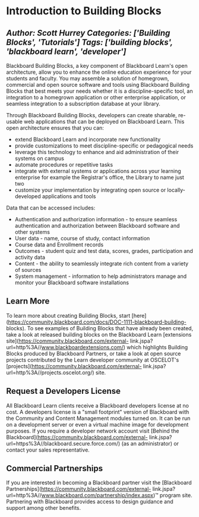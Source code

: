 # Introduction to Building Blocks
*Author: Scott Hurrey*
*Categories: ['Building Blocks', 'Tutorials']*
*Tags: ['building blocks', 'blackboard learn', 'developer']*
---
Blackboard Building Blocks, a key component of Blackboard Learn's open
architecture, allow you to enhance the online education experience for your
students and faculty. You may assemble a solution of homegrown, commercial and
open source software and tools using Blackboard Building Blocks that best
meets your needs whether it is a discipline-specific tool, an integration to a
homegrown application or other enterprise application, or seamless integration
to a subscription database at your library.

Through Blackboard Building Blocks, developers can create sharable, re-usable
web applications that can be deployed on Blackboard Learn. This open
architecture ensures that you can:

  * extend Blackboard Learn and incorporate new functionality
  * provide customizations to meet discipline-specific or pedagogical needs
  * leverage this technology to enhance and aid administration of their systems on campus
  * automate procedures or repetitive tasks
  * integrate with external systems or applications across your learning enterprise for example the Registrar's office, the Library to name just two
  * customize your implementation by integrating open source or locally-developed applications and tools

Data that can be accessed includes:

  * Authentication and authorization information - to ensure seamless authentication and authorization between Blackboard software and other systems
  * User data - name, course of study, contact information
  * Course data and Enrollment records
  * Outcomes - student quiz and test data, scores, grades, participation and activity data
  * Content - the ability to seamlessly integrate rich content from a variety of sources
  * System management - information to help administrators manage and monitor your Blackboard software installations

## Learn More

To learn more about creating Building Blocks, start
[here](https://community.blackboard.com/docs/DOC-1111-blackboard-building-
blocks). To see examples of Building Blocks that have already been created,
take a look at released building blocks on the Blackboard Learn [extensions
site](https://community.blackboard.com/external-
link.jspa?url=http%3A//www.blackboardextensions.com/) which highlights
Building Blocks produced by Blackboard Partners, or take a look at open source
projects contributed by the Learn developer community at OSCELOT's
[projects](https://community.blackboard.com/external-
link.jspa?url=http%3A//projects.oscelot.org/) site.

## Request a Developers License

All Blackboard Learn clients receive a Blackboard developers license at no
cost. A developers license is a "small footprint" version of Blackboard with
the Community and Content Management modules turned on. It can be run on a
development server or even a virtual machine image for development purposes.
If you require a developer network account visit [Behind the
Blackboard](https://community.blackboard.com/external-
link.jspa?url=https%3A//blackboard.secure.force.com/) (as an
administrator) or contact your sales representative.

## Commercial Partnerships

If you are interested in becoming a Blackboard partner visit the [Blackboard
Partnerships](https://community.blackboard.com/external-
link.jspa?url=http%3A//www.blackboard.com/partnership/index.aspx)™
program site. Partnering with Blackboard provides access to design guidance
and support among other benefits.

